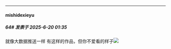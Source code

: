 ﻿
*****

####  mishidexieyu  
##### 64#       发表于 2025-6-20 01:35

就像大数据推送一样
有这样的作品，但你不爱看的样子<img src="https://static.stage1st.com/image/smiley/face2017/042.png" referrerpolicy="no-referrer">

